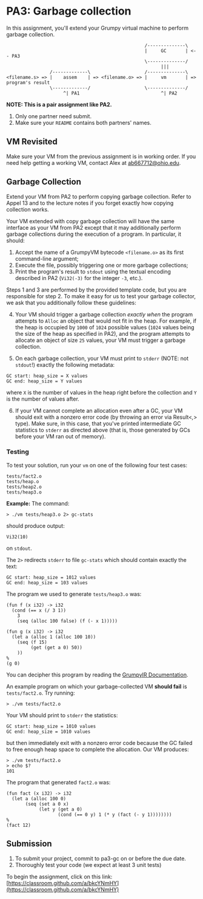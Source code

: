 # PA3: Garbage collection

In this assignment, you'll extend your Grumpy virtual machine to perform garbage collection. 

```
                                                   /--------------\
                                                   |     GC       | <-- PA3
                                                   \--------------/
                                                         |||
                /-------------\                    /--------------\
<filename.s> => |    assem    | => <filename.o> => |     vm       | => program's result
                \-------------/                    \--------------/
                     ^| PA1                              ^| PA2
```

**NOTE: This is a pair assignment like PA2.**

1. Only one partner need submit.
2. Make sure your `README` contains both partners' names.

## VM Revisited

Make sure your VM from the previous assignment is in working order. If you need help getting a working VM, contact Alex at ab667712@ohio.edu.

## Garbage Collection

Extend your VM from PA2 to perform copying garbage collection. Refer to Appel 13 and to the lecture notes if you forget exactly how copying collection works. 

Your VM extended with copy garbage collection will have the same interface as your VM from PA2 except that it may additionally perform garbage collections during the execution of a program. In particular, it should: 

1. Accept the name of a GrumpyVM bytecode `<filename.o>` as its first command-line argument;
2. Execute the file, possibly triggering one or more garbage collections;
3. Print the program's result to `stdout` using the textual encoding described in PA2 (`Vi32(-3)` for the integer `-3`, etc.). 

Steps 1 and 3 are performed by the provided template code, but you are responsible for step 2. To make it easy for us to test your garbage collector, we ask that you additionally follow these guidelines:

4. Your VM should trigger a garbage collection *exactly when* the program attempts to `Alloc` an object that would not fit in the heap. For example, if the heap is occupied by `1000` of `1024` possible values (`1024` values being the size of the heap as specified in PA2), and the program attempts to allocate an object of size `25` values, your VM must trigger a garbage collection.

5. On each garbage collection, your VM must print to `stderr` (NOTE: not `stdout`!) exactly the following metadata:

```
GC start: heap_size = X values
GC end: heap_size = Y values
```

where `X` is the number of values in the heap right before the collection and `Y` is the number of values after. 

6. If your VM cannot complete an allocation even after a GC, your VM should exit with a nonzero error code (by throwing an error via Result<_,_> type). Make sure, in this case, that you've printed intermediate GC statistics to `stderr` as directed above (that is, those generated by GCs before your VM ran out of memory).

### Testing

To test your solution, run your `vm` on one of the following four test cases: 

```
tests/fact2.o
tests/heap.o
tests/heap2.o
tests/heap3.o
```

**Example:** The command:

```
> ./vm tests/heap3.o 2> gc-stats
```

should produce output:

```
Vi32(10)
```

on `stdout`. 

The `2>` redirects `stderr` to file `gc-stats` which should contain exactly the text:

```
GC start: heap_size = 1012 values
GC end: heap_size = 103 values
```

The program we used to generate `tests/heap3.o` was: 

```
(fun f (x i32) -> i32
  (cond (== x (/ 3 1))
    3
    (seq (alloc 100 false) (f (- x 1)))))
    
(fun g (x i32) -> i32
  (let a (alloc 1 (alloc 100 10))
    (seq (f 15)
         (get (get a 0) 50))
    ))
%
(g 0)
```

You can decipher this program by reading the [GrumpyIR Documentation](../doc/ir.md).

An example program on which your garbage-collected VM **should fail** is `tests/fact2.o`. Try running:

```
> ./vm tests/fact2.o
```

Your VM should print to `stderr` the statistics: 

```
GC start: heap_size = 1010 values
GC end: heap_size = 1010 values
```

but then immediately exit with a nonzero error code because the GC failed to free enough heap space to complete the allocation. Our VM produces: 

```
> ./vm tests/fact2.o
> echo $?
101
```

The program that generated `fact2.o` was:

```
(fun fact (x i32) -> i32
  (let a (alloc 100 0) 
       (seq (set a 0 x)
            (let y (get a 0)
                   (cond (== 0 y) 1 (* y (fact (- y 1))))))))
%
(fact 12)
```

## Submission

1. To submit your project, commit to pa3-gc on or before the due date.
2. Thoroughly test your code (we expect at least 3 unit tests)

To begin the assignment, click on this link: [https://classroom.github.com/a/bkcYNmHY](https://classroom.github.com/a/bkcYNmHY)

